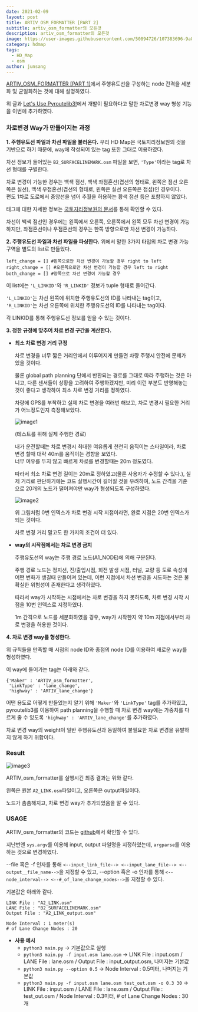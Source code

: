 ```yaml
---
date: 2021-02-09
layout: post
title: ARTIV_OSM_FORMATTER [PART 2]
subtitle: artiv_osm_formatter의 모든것
description: artiv_osm_formatter의 모든것
image: https://user-images.githubusercontent.com/50894726/107383696-9a87e200-6b34-11eb-912c-a12184315dfd.png
category: hdmap
tags:
  - HD_Map
  - osm
author: junsang
---
```

[ARTIV_OSM_FORMATTER [PART 1]](https://dgist-artiv.github.io/hdmap/2021/02/06/artiv-osm-formatter-part1.html)에서 주행유도선을 구성하는 node 간격을 세분화 및 균일화하는 것에 대해 설명하였다.

위 글과 [Let's Use Pyroutelib3!](https://dgist-artiv.github.io/hdmap/2021/02/03/pyroutelib3.html)에서 개발이 필요하다고 말한 차로변경 way 형성 기능을 이번에 추가하였다.

### 차로변경 Way가 만들어지는 과정

**1. 주행유도선 파일과 차선 파일을 불러온다.**
우리 HD Map은 국토지리정보원의 것을 기반으로 하기 때문에, way에 작성되어 있는 tag 또한 그대로 이용하였다.

차선 정보가 들어있는 ```B2_SURFACELINEMARK.osm``` 파일을 보면, ```'Type'```이라는 tag로 차선 형태를 구별한다.

차로 변경이 가능한 경우는 백색 점선, 백색 좌점혼선(겹선의 형태로, 왼쪽은 점선 오른쪽은 실선), 백색 우점혼선(겹선의 형태로, 왼쪽은 실선 오른쪽은 점섬)인 경우이다.  
편도 1차로 도로에서 중앙선을 넘어 추월을 허용하는 황색 점선 등은 포함하지 않았다.

태그에 대한 자세한 정보는 [국토지리정보원의 문서](http://map.ngii.go.kr/download/ms/pblictn/preciseRoadMap/%EC%A0%95%EB%B0%80%EB%8F%84%EB%A1%9C%EC%A7%80%EB%8F%84%20%EC%A0%9C%EA%B3%B5%20%EC%95%88%EB%82%B4.pdf)를 통해 확인할 수 있다.

차선이 백색 점선인 경우에는 왼쪽에서 오른쪽, 오른쪽에서 왼쪽 모두 차선 변경이 가능하지만, 좌점혼선이나 우점혼선의 경우는 한쪽 방향으로만 차선 변경이 가능하다.

**2. 주행유도선 파일과 차선 파일을 파싱한다.**
위에서 말한 3가지 타입의 차로 변경 가능 구역을 별도의 list로 만들었다.
```
left_change = [] #왼쪽으로만 차선 변경이 가능할 경우 right to left
right_change = [] #오른쪽으로만 차선 변경이 가능할 경우 left to right
both_change = [] #양쪽으로 차선 변경이 가능할 경우 
```
이 list에는 ```'L_LINKID'```와 ```'R_LINKID'``` 정보가 tuple 형태로 들어간다.

```'L_LINKID'```는 차선 왼쪽에 위치한 주행유도선의 ID를 나타내는 tag이고, ```'R_LINKID'```는 차선 오른쪽에 위치한 주행유도선의 ID를 나타내는 tag이다.

각 LINKID를 통해 주행유도선 정보를 얻을 수 있는 것이다.

**3. 정한 규정에 맞추어 차로 변경 구간을 계산한다.**
- **최소 차로 변경 거리 규정**

	차로 변경을 너무 짧은 거리안에서 이루어지게 만들면 차량 주행시 안전에 문제가 있을 것이다.

	물론 global path planning 단에서 반환되는 경로를 그대로 따라 주행하는 것은 아니고, 다른 센서들이 상황을 고려하여 주행하겠지만, 미리 이런 부분도 반영해놓는 것이 좋다고 생각하여 최소 차로 변경 거리를 정하였다.

	차량에 GPS를 부착하고 실제 차로 변경을 여러번 해보고, 차로 변경시 필요한 거리가 어느정도인지 측정해보았다.

	![image1](https://user-images.githubusercontent.com/50894726/107380279-14b66780-6b31-11eb-90fd-823671a7a851.png)

	(테스트를 위해 실제 주행한 경로)

	내가 운전할때는 차로 변경시 최대한 여유롭게 천천히 움직이는 스타일이라, 차로 변경 할때 대략 40m를 움직이는 경향을 보였다.  
	너무 여유를 두지 않고 빠르게 차로를 변경할때는 20m 정도였다.

	따라서 최소 차로 변경 길이는 20m로 정하였고(물론 사용자가 수정할 수 있다.), 실제 거리로 판단하기에는 코드 실행시간이 길어질 것을 우려하여, 노드 간격을 기준으로 20개의 노드가 떨어져야만 way가 형성되도록 구성하였다.

	![image2](https://user-images.githubusercontent.com/50894726/107381888-a672a480-6b32-11eb-95ec-fad012c40eed.png)

	위 그림처럼 0번 인덱스가 차로 변경 시작 지점이라면, 완료 지점은 20번 인덱스가 되는 것이다.

	차로 변경 거리 말고도 한 가지의 조건이 더 있다.

- **way의 시작점에서는 차로 변경 금지**

	주행유도선의 way는 주행 경로 노드(A1_NODE)에 의해 구분된다.

	주행 경로 노드는 정지선, 진/출입시점, 회전 발생 시점, 터널, 교량 등 도로 속성에 어떤 변화가 생길때 만들어져 있는데, 이런 지점에서 차선 변경을 시도하는 것은 불확실한 위험성이 존재한다고 생각하였다.

	따라서 way가 시작하는 시점에서는 차로 변경을 하지 못하도록, 차로 변경 시작 시점을 10번 인덱스로 지정하였다.

	1m 간격으로 노드를 세분화하였을 경우, way가 시작한지 약 10m 지점에서부터 차로 변경을 허용한 것이다.

**4. 차로 변경 way를 형성한다.**

위 규칙들을 만족할 때 시점의 node ID와 종점의 node ID를 이용하여 새로운 way를 형성하였다.

이 way에 들어가는 tag는 아래와 같다.
```
{'Maker' : 'ARTIV_osm_formatter',
 'LinkType' : 'lane_change',
 'highway' : 'ARTIV_lane_change'}
```
어떤 용도로 어떻게 만들었는지 알기 위해 ```'Maker'```와 ```'LinkType'``` tag를 추가하였고, pyroutelib3를 이용하여 path planning을 수행할 때 차로 변경 way에는 가중치를 다르게 줄 수 있도록 ```'highway' : 'ARTIV_lane_change'```를 추가하였다.

차로 변경 way의 weight이 일반 주행유도선과 동일하여 불필요한 차로 변경을 유발하지 않게 하기 위함이다.

### Result

![image3](https://user-images.githubusercontent.com/50894726/107383696-9a87e200-6b34-11eb-912c-a12184315dfd.png)

ARTIV_osm_formatter를 실행시킨 최종 결과는 위와 같다.

왼쪽은 원본 ```A2_LINK.osm```파일이고, 오른쪽은 output파일이다.

노드가 촘촘해지고, 차로 변경 way가 추가되었음을 알 수 있다.

### USAGE

ARTIV_osm_formatter의 코드는 [github](https://github.com/js-ryu/for_ARTIV_Framework/tree/main/artiv_osm_formatter)에서 확인할 수 있다.

지난번엔  ```sys.argv```를 이용해 input, output 파일명을 지정하였는데, ```argparse```를 이용하는 것으로 변경하였다.

--file 혹은 -f 인자를 통해 ```<--input_link_file--> <--input_lane_file--> <--output__file_name-->```을 지정할 수 있고, --option 혹은 -o 인자를 통해 ```<--node_interval--> <--#_of_lane_change_nodes-->```을 지정할 수 있다.

기본값은 아래와 같다.
```
LINK File : "A2_LINK.osm"
LANE File : "B2_SURFACELINEMARK.osm"
Output File : "A2_LINK_output.osm"

Node Interval : 1 meter(s)
# of Lane Change Nodes : 20
```

- **사용 예시**
	- ```python3 main.py``` -> 기본값으로 실행
	- ```python3 main.py -f input.osm lane.osm``` -> LINK File : input.osm / LANE File : lane.osm / Output File : input_output.osm, 나머지는 기본값
	- ```python3 main.py --option 0.5``` -> Node Interval : 0.5미터, 나머지는 기본값
	- ```python3 main.py -f input.osm lane.osm test_out.osm -o 0.3 30``` -> LINK File : input.osm / LANE File : lane.osm / Output File : test_out.osm / Node Interval : 0.3미터, # of Lane Change Nodes : 30개

